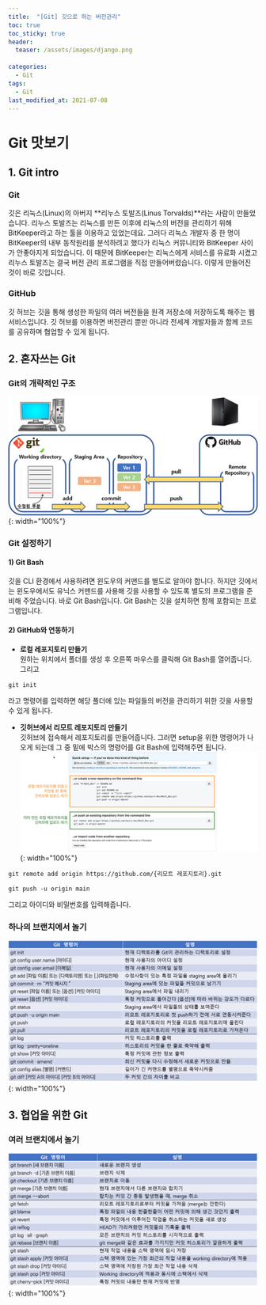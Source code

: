 ```yaml
---
title:  "[Git] 깃으로 하는 버전관리"
toc: true
toc_sticky: true
header:
  teaser: /assets/images/django.png

categories:
  - Git
tags:
  - Git
last_modified_at: 2021-07-08
---  
```


# Git 맛보기

## 1. Git intro  

### Git  
깃은 리눅스(Linux)의 아버지 **리누스 토발즈(Linus Torvalds)**라는 사람이 만들었습니다. 리누스 토발즈는 리눅스를 만든 이후에 리눅스의 버전을 관리하기 위해 BitKeeper라고 하는 툴을 이용하고 있었는데요. 그러다 리눅스 개발자 중 한 명이 BitKeeper의 내부 동작원리를 분석하려고 했다가 리눅스 커뮤니티와 BitKeeper 사이가 안좋아지게 되었습니다. 이 때문에 BitKeeper는 리눅스에게 서비스를 유료화 시켰고 리누스 토발즈는 결국 버전 관리 프로그램을 직접 만들어버렸습니다. 이렇게 만들어진 것이 바로 깃입니다.   

### GitHub
깃 허브는 깃을 통해 생성한 파일의 여러 버전들을 원격 저장소에 저장하도록 해주는 웹 서비스입니다. 깃 허브를 이용하면 버전관리 뿐만 아니라 전세계 개발자들과 함께 코드를 공유하며 협업할 수 있게 됩니다.  

## 2. 혼자쓰는 Git

### Git의 개략적인 구조  
![](/assets/images/git_1.png){: width="100%"}  

### Git 설정하기  

#### 1) Git Bash  
깃을 CLI 환경에서 사용하려면 윈도우의 커맨드를 별도로 알아야 합니다. 하지만 깃에서는 윈도우에서도 유닉스 커맨드를 사용해 깃을 사용할 수 있도록 별도의 프로그램을 준비해 주었습니다. 바로 Git Bash입니다. Git Bash는 깃을 설치하면 함께 포함되는 프로그램입니다.  

#### 2) GitHub와 연동하기  

- **로컬 레포지토리 만들기**  
원하는 위치에서 폴더를 생성 후 오른쪽 마우스를 클릭해 Git Bash를 열어줍니다. 그리고  
```
git init
```  
라고 명령어를 입력하면 해당 폴더에 있는 파일들의 버전을 관리하기 위한 깃을 사용할 수 있게 됩니다.  

- **깃허브에서 리모트 레포지토리 만들기**   
깃허브에 접속해서 레포지토리를 만들어줍니다. 그러면 setup을 위한 명령어가 나오게 되는데 그 중 밑에 박스의 명령어를 Git Bash에 입력해주면 됩니다.  
![](/assets/images/git_2.png){: width="100%"}  
```
git remote add origin https://github.com/{리모트 레포지토리}.git
```
```
git push -u origin main
```
그리고 아이디와 비밀번호를 입력해줍니다.  

### 하나의 브랜치에서 놀기

![](/assets/images/git_3.png){: width="100%"}  



## 3. 협업을 위한 Git

### 여러 브랜치에서 놀기  

![](/assets/images/git_4.png){: width="100%"}  